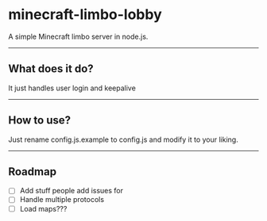 # minecraft-limbo-lobby

A simple Minecraft limbo server in node.js.

----
## What does it do?

It just handles user login and keepalive

----
## How to use?

Just rename config.js.example to config.js and modify it to your liking.

---
## Roadmap

- [ ] Add stuff people add issues for
- [ ] Handle multiple protocols
- [ ] Load maps???
